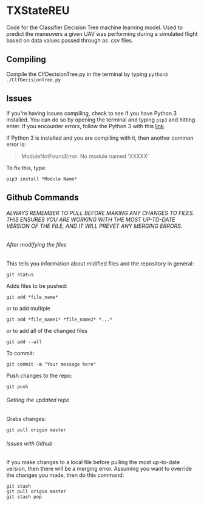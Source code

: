# TXStateREU

Code for the Classifier Decision Tree machine learning model. Used to predict the maneuvers a given UAV was performing during a simulated flight based on data values passed through as .csv files. 

## Compiling

Compile the ClfDecisionTree.py in the terminal by typing `python3 ./ClfDecisionTree.py`

## Issues

If you're having issues compiling, check to see if you have Python 3 installed. You can do so by opening the terminal and typing `pip3` and hitting enter. If you encounter errors, follow the Python 3 with this [link](https://realpython.com/installing-python/).

If Python 3 is installed and you are compiling with it, then another common error is:
> ModuleNotFoundError: No module named 'XXXXX'

To fix this, type:
```
pip3 install *Module Name*
```

## Github Commands

###### ALWAYS REMEMBER TO PULL BEFORE MAKING ANY CHANGES TO FILES. THIS ENSURES YOU ARE WORKING WITH THE MOST UP-TO-DATE VERSION OF THE FILE, AND IT WILL PREVET ANY MERGING ERRORS.

###### After modifying the files

This tells you information about midified files and the repository in general:
```
git status
```

Adds files to be pushed:
```
git add *file_name*
```
or to add multiple
```
git add *file_name1* *file_name2* *...*
```
or to add all of the changed files
```
git add --all
```

To commit:
```
git commit -m "Your message here"
```

Push changes to the repo:
```
git push
```

###### Getting the updated repo

Grabs changes:
```
git pull origin master
```

###### Issues with Github

If you make changes to a local file before pulling the most up-to-date version, then there will be a merging error. Assuming you want to override the changes you made, then do this command:
```
git stash
git pull origin master
git stash pop
```
